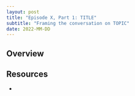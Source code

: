 ```yaml
---
layout: post
title: "Episode X, Part 1: TITLE"
subtitle: "Framing the conversation on TOPIC"
date: 2022-MM-DD
---
```


## Overview

## Resources
- 